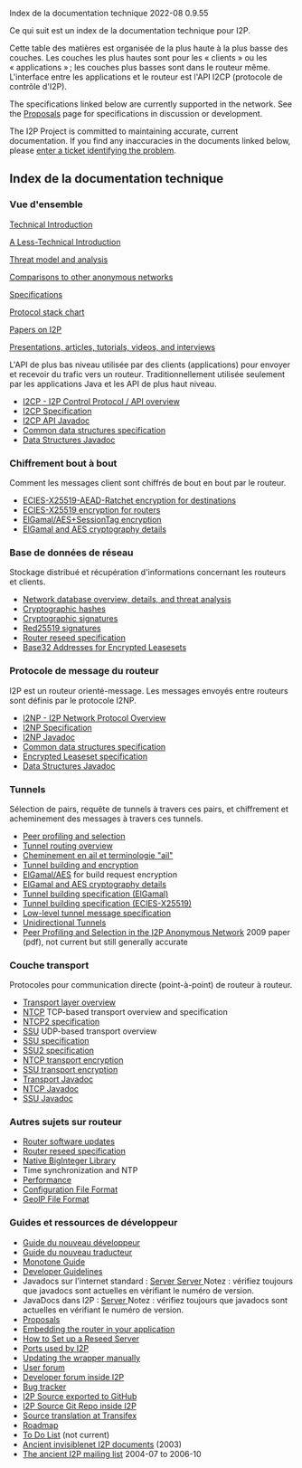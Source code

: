  Index de la
documentation technique 2022-08 0.9.55 

Ce qui suit est un index de la documentation technique pour I2P.

Cette table des matières est organisée de la plus haute à la plus basse
des couches. Les couches les plus hautes sont pour les « clients » ou
les « applications » ; les couches plus basses sont dans le routeur
même. L'interface entre les applications et le routeur est l'API I2CP
(protocole de contrôle d'I2P).

The specifications linked below are currently supported in the network.
See the [Proposals]() page
for specifications in discussion or development.

The I2P Project is committed to maintaining accurate, current
documentation. If you find any inaccuracies in the documents linked
below, please [enter a ticket identifying the
problem]().

## Index de la documentation technique

### Vue d'ensemble

[Technical
Introduction]()

[A Less-Technical
Introduction]()

[Threat model and
analysis]()

[Comparisons to other anonymous
networks]()

[Specifications]()

[Protocol stack chart]()

[Papers on I2P]()

[Presentations, articles, tutorials, videos, and
interviews]()

L'API de plus bas niveau utilisée par des clients (applications) pour
envoyer et recevoir du trafic vers un routeur. Traditionnellement
utilisée seulement par les applications Java et les API de plus haut
niveau.

- [I2CP - I2P Control Protocol / API
 overview]()
- [I2CP Specification]()
- [I2CP API
 Javadoc](http:///net/i2p/client/package-summary.html)
- [Common data structures
 specification]()
- [Data Structures
 Javadoc](http:///net/i2p/data/package-summary.html)

### Chiffrement bout à bout

Comment les messages client sont chiffrés de bout en bout par le
routeur.

- [ECIES-X25519-AEAD-Ratchet encryption for
 destinations]()
- [ECIES-X25519 encryption for
 routers]()
- [ElGamal/AES+SessionTag
 encryption]()
- [ElGamal and AES cryptography
 details]()

### Base de données de réseau

Stockage distribué et récupération d'informations concernant les
routeurs et clients.

- [Network database overview, details, and threat
 analysis]()
- [Cryptographic
 hashes](#SHA256)
- [Cryptographic
 signatures](#sig)
- [Red25519 signatures]()
- [Router reseed specification]()
- [Base32 Addresses for Encrypted
 Leasesets]()

### Protocole de message du routeur

I2P est un routeur orienté-message. Les messages envoyés entre routeurs
sont définis par le protocole I2NP.

- [I2NP - I2P Network Protocol
 Overview]()
- [I2NP Specification]()
- [I2NP
 Javadoc](http:///net/i2p/data/i2np/package-summary.html)
- [Common data structures
 specification]()
- [Encrypted Leaseset
 specification]()
- [Data Structures
 Javadoc](http:///net/i2p/data/package-summary.html)

### Tunnels

Sélection de pairs, requête de tunnels à travers ces pairs, et
chiffrement et acheminement des messages à travers ces tunnels.

- [Peer profiling and
 selection]()
- [Tunnel routing
 overview]()
- [Cheminement en ail et terminologie
 \"ail\"]()
- [Tunnel building and
 encryption]()
- [ElGamal/AES]()
 for build request encryption
- [ElGamal and AES cryptography
 details]()
- [Tunnel building specification
 (ElGamal)]()
- [Tunnel building specification
 (ECIES-X25519)]()
- [Low-level tunnel message
 specification]()
- [Unidirectional
 Tunnels]()
- [Peer Profiling and Selection in the I2P Anonymous
 Network](pdf/I2P-PET-CON-2009.1.pdf)
 2009 paper (pdf), not current but still generally accurate

### Couche transport

Protocoles pour communication directe (point-à-point) de routeur à
routeur.

- [Transport layer
 overview]()
- [NTCP]() TCP-based
 transport overview and specification
- [NTCP2 specification]()
- [SSU]() UDP-based
 transport overview
- [SSU specification]()
- [SSU2 specification]()
- [NTCP transport
 encryption](#tcp)
- [SSU transport
 encryption](#udp)
- [Transport
 Javadoc](http:///net/i2p/router/transport/package-summary.html)
- [NTCP
 Javadoc](http:///net/i2p/router/transport/ntcp/package-summary.html)
- [SSU
 Javadoc](http:///net/i2p/router/transport/udp/package-summary.html)

### Autres sujets sur routeur

- [Router software updates]()
- [Router reseed specification]()
- [Native BigInteger
 Library]()
- Time synchronization and NTP
- [Performance]()
- [Configuration File
 Format]()
- [GeoIP File Format]()

### Guides et ressources de développeur

- [Guide du nouveau
 développeur]()
- [Guide du nouveau
 traducteur]()
- [Monotone
 Guide]()
- [Developer
 Guidelines]()
- Javadocs sur l'internet standard : [Server ](https://docs.i2p-projekt.de/javadoc/) [Server ](https://eyedeekay.github.io/javadoc-i2p/) Notez : vérifiez
 toujours que javadocs sont actuelles en vérifiant le numéro de
 version.
- JavaDocs dans I2P : [Server ](http:///javadoc-i2p/)
 Notez : vérifiez toujours que javadocs sont actuelles en vérifiant
 le numéro de version.
- [Proposals]()
- [Embedding the router in your
 application]()
- [How to Set up a Reseed
 Server]()
- [Ports used by I2P]()
- [Updating the wrapper
 manually]()
- [User forum](http://)
- [Developer forum inside
 I2P](http:///)
- [Bug tracker](https://i2pgit.org/i2p-hackers/i2p.i2p/issues)
- [I2P Source exported to GitHub](https://github.com/i2p/i2p.i2p)
- [I2P Source Git Repo inside I2P](http://git.idk.i2p/i2p/i2p.i2p.git)
- [Source translation at
 Transifex](https://www.transifex.net/projects/p/I2P/)
- [Roadmap]()
- [To Do List]() (not
 current)
- [Ancient invisiblenet I2P
 documents]() (2003)
- [The ancient I2P mailing list](http://zzz.i2p/archive/index.html)
 2004-07 to 2006-10


